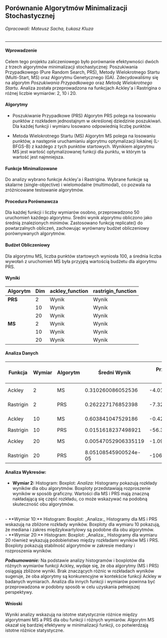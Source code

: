 ## Porównanie Algorytmów Minimalizacji Stochastycznej
###### Opracowali: Mateusz Sacha, Łukasz Kluza
---

#### Wprowadzenie
Celem tego projektu zaliczeniowego było porównanie efektywności dwóch z trzech algorytmów minimalizacji stochastycznej: Poszukiwania Przypadkowego (Pure Random Search, PRS), Metody Wielokrotnego Startu (Multi-Start, MS) oraz Algorytmu Genetycznego (GA). Zdecydowaliśmy się na algorytm _Poszukiwania Przypadkowego_  oraz _Metodę Wielokrotnego Startu_. Analiza została przeprowadzona na funkcjach Ackley'a i Rastrigina o różnej liczbie wymiarów: 2, 10 i 20.

#### Algorytmy
- Poszukiwanie Przypadkowe (PRS)
Algorytm PRS polega na losowaniu punktów z rozkładem jednostajnym w określonej dziedzinie poszukiwań. Dla każdej funkcji i wymiaru losowano odpowiednią liczbę punktów.

- Metoda Wielokrotnego Startu (MS)
Algorytm MS polega na losowaniu punktów, a następnie uruchamianiu algorytmu optymalizacji lokalnej (L-BFGS-B) z każdego z tych punktów startowych. Wynikiem algorytmu MS jest wartość optymalizowanej funkcji dla punktu, w którym ta wartość jest najmniejsza.

#### Funkcje Minimalizowane
Do analizy wybrano funkcje Ackley'a i Rastrigina. Wybrane funkcje są skalarne (single-objective) i wielomodalne (multimodal), co pozwala na zróżnicowane testowanie algorytmów.

#### Procedura Porównawcza
Dla każdej funkcji i liczby wymiarów osobno, przeprowadzono 50 uruchomień każdego algorytmu.
Średni wynik algorytmu obliczono jako średnią znalezionych minimów.
Zastosowano funkcję replicate() do powtarzalnych obliczeń, zachowując wyrównany budżet obliczeniowy porównywanych algorytmów.

#### Budżet Obliczeniowy
Dla algorytmu MS, liczba punktów startowych wyniosła 100, a średnia liczba wywołań z uruchomień MS była przyjętą wartością budżetu dla algorytmu PRS.

#### Wyniki
| Algorytm | Dim | ackley_function | rastrigin_function |
|----------|-----|-----------------|---------------------|
| **PRS**  | 2   | Wynik           | Wynik               |
|          | 10  | Wynik           | Wynik               |
|          | 20  | Wynik           | Wynik               |
| **MS**   | 2   | Wynik           | Wynik               |
|          | 10  | Wynik           | Wynik               |
|          | 20  | Wynik           | Wynik               |


#### Analiza Danych 

| Funkcja | Wymiar | Algorytm | Średni Wynik | Przedział Ufności (95%) From | Przedział Ufności (95%) To | Test hipotezy zerowej |
|---------|--------|----------|----------|----------|----------|----|
| Ackley     | 2       | MS       | 0.310260086052536    | -4.01445674261985  | 10.7190968785033  | Nie odrzucamy |
| Rastrigin  | 2       | PRS      | 0.262227176852398    | -7.32003759908092  | 2.35848378710629  | Nie odrzucamy |
| Ackley     | 10      | MS       | 0.603841047529186    | -0.420836443941044 | 0.664614888556282 | Nie odrzucamy |
| Rastrigin  | 10      | PRS      | 0.0151618237498921   | -56.3409534272822  | -8.52147864179943 | Odrzucamy |
| Ackley     | 20      | MS       | 0.00547052906335119  | -1.09083736637915  |-0.302291770220293 | Nie odrzucamy |
| Rastrigin  | 20      | PRS      | 8.05108545900524e-05 | -106.684511015394  |-56.1011964927611  | Odrzucamy |

#### Analiza Wykresów:
- **Wymiar 2:**
Histogram:
Boxplot:
_Analiza:_
Histogramy pokazują rozkłady wyników dla obu algorytmów.
Boxploty przedstawiają rozproszenie wyników w sposób graficzny.
Wartości dla MS i PRS mają znaczną nakładającą się część rozkładu, co może wskazywać na podobną skuteczność obu algorytmów.
<br>
- **Wymiar 10:**
Histogram:
Boxplot:
_Analiza:_
Histogramy dla MS i PRS wskazują na zbliżone rozkłady wyników.
Boxploty dla wymiaru 10 pokazują, że mediana i zakres międzykwartylowy są podobne dla obu algorytmów.
<br>
- **Wymiar 20:**
Histogram:
Boxplot:
_Analiza:_
Histogramy dla wymiaru 20 również wykazują podobieństwo między rozkładami wyników MS i PRS.
Boxploty pokazują stabilność algorytmów w zakresie mediany i rozproszenia wyników.

***Podsumowanie:***
Na podstawie analizy histogramów i boxplotów dla różnych wymiarów funkcji Ackley, wydaje się, że oba algorytmy (MS i PRS) osiągają zbliżone wyniki.
Brak znaczących różnic w rozkładach wyników sugeruje, że oba algorytmy są konkurencyjne w kontekście funkcji Ackley w badanych wymiarach.
Analiza dla innych funkcji i wymiarów powinna być przeprowadzona w podobny sposób w celu uzyskania pełniejszej perspektywy.


#### Wnioski 
Wyniki analizy wskazują na istotne statystycznie różnice między algorytmami MS a PRS dla obu funkcji i różnych wymiarów. Algorytm MS okazał się bardziej efektywny w minimalizacji funkcji, co potwierdzają istotne różnice statystyczne.
